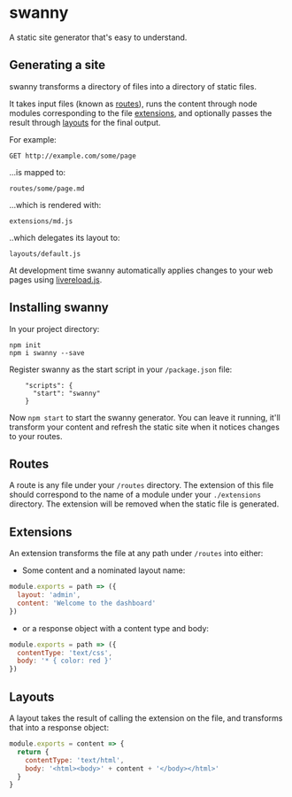 # swanny

A static site generator that's easy to understand.

## Generating a site

swanny transforms a directory of files into a directory of static files.

It takes input files (known as [routes](#routes)), runs the content through node modules corresponding to the file [extensions](#extensions), and optionally passes the result through [layouts](#layouts) for the final output.

For example:

```
GET http://example.com/some/page
```

...is mapped to:

```
routes/some/page.md
```

...which is rendered with:

```
extensions/md.js
```

..which delegates its layout to:

```
layouts/default.js
```

At development time swanny automatically applies changes to your web pages using
[livereload.js](https://github.com/livereload/livereload-js).

## Installing swanny

In your project directory:

    npm init
    npm i swanny --save

Register swanny as the start script in your `/package.json` file:

```
    "scripts": {
      "start": "swanny"
    }
```

Now `npm start` to start the swanny generator. You can leave it running, it'll
transform your content and refresh the static site when it notices changes to
your routes.

## Routes

A route is any file under your `/routes` directory. The extension of this
file should correspond to the name of a module under your `./extensions`
directory. The extension will be removed when the static file is generated.

## Extensions

An extension transforms the file at any path under `/routes` into either:

* Some content and a nominated layout name:

```js
module.exports = path => ({
  layout: 'admin',
  content: 'Welcome to the dashboard'
})
 ```

* or a response object with a content type and body:

```js
module.exports = path => ({
  contentType: 'text/css',
  body: '* { color: red }'
})
```

## Layouts

A layout takes the result of calling the extension on the file, and transforms
that into a response object:

```js
module.exports = content => {
  return {
    contentType: 'text/html',
    body: '<html><body>' + content + '</body></html>'
  }
}
```
